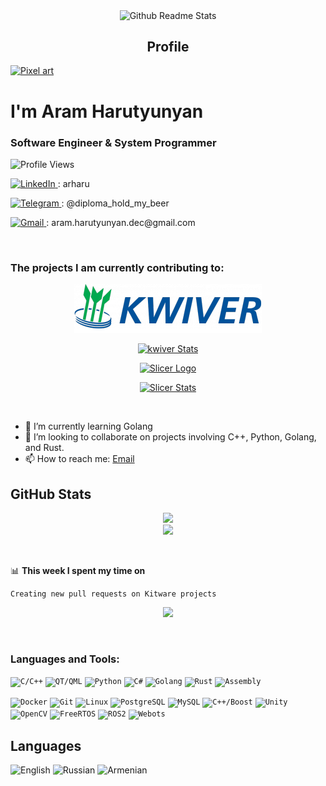 <p align="center">
 <img width="100px" src="https://res.cloudinary.com/anuraghazra/image/upload/v1594908242/logo_ccswme.svg" align="center" alt="Github Readme Stats" />
 <h2 align="center">Profile</h2>
</p>


<!-- gif -->
<a href="https://www.youtube.com/watch?v=iicfmXFALM8">
    <img src="https://images-wixmp-ed30a86b8c4ca887773594c2.wixmp.com/f/c83c004e-1370-4756-88e5-4071de797088/de3zz9z-ffa11131-1b4b-4e9f-8d01-aaddb1a14243.gif?token=eyJ0eXAiOiJKV1QiLCJhbGciOiJIUzI1NiJ9.eyJzdWIiOiJ1cm46YXBwOjdlMGQxODg5ODIyNjQzNzNhNWYwZDQxNWVhMGQyNmUwIiwiaXNzIjoidXJuOmFwcDo3ZTBkMTg4OTgyMjY0MzczYTVmMGQ0MTVlYTBkMjZlMCIsIm9iaiI6W1t7InBhdGgiOiJcL2ZcL2M4M2MwMDRlLTEzNzAtNDc1Ni04OGU1LTQwNzFkZTc5NzA4OFwvZGUzeno5ei1mZmExMTEzMS0xYjRiLTRlOWYtOGQwMS1hYWRkYjFhMTQyNDMuZ2lmIn1dXSwiYXVkIjpbInVybjpzZXJ2aWNlOmZpbGUuZG93bmxvYWQiXX0.TFvXCZq_3q1zO1y7DXq6_-nuhYLG9laBYpzQka1offE" width="1000" alt="Pixel art">
</a>

# I'm Aram Harutyunyan
### Software Engineer & System Programmer

![Profile Views](https://komarev.com/ghpvc/?username=aramSofthenge&color=640eab)


<!-- How to contact me -->
<p>
  <a href="https://www.linkedin.com/in/arharu">
    <img height="30" src="https://upload.wikimedia.org/wikipedia/commons/thumb/8/81/LinkedIn_icon.svg/72px-LinkedIn_icon.svg.png?20210220164014" alt="LinkedIn" />
  </a> : arharu
</p>
<p>
  <a href="https://t.me/diploma_hold_my_beer">
    <img height="30" src="https://upload.wikimedia.org/wikipedia/commons/thumb/8/82/Telegram_logo.svg/512px-Telegram_logo.svg.png?20220101141644" alt="Telegram" />
  </a> : @diploma_hold_my_beer
</p>
<p>
  <a href="mailto:aram.harutyunan.dec@gmail.com">
    <img height="20" src="https://mailmeteor.com/logos/assets/PNG/Gmail_Logo_512px.png" alt="Gmail" />
  </a> : aram.harutyunyan.dec@gmail.com
</p>


<!-- My projects -->
<br />

<div><h3>The projects I am currently contributing to: </h3></div>

<p align="center">
  <a href="https://github.com/Kitware/kwiver">
    <img src="https://github.com/Kitware/kwiver/raw/master/doc/kwiver_Logo-300x78.png" alt="kwiver Logo" width="300" height="78" />
  </a>
</p>
<p align="center">
  <a href="https://github.com/Kitware/kwiver">
    <img src="https://github-readme-stats.vercel.app/api/pin/?username=Kitware&repo=kwiver&theme=outrun" alt="kwiver Stats" />
  </a>
</p>

<p align="center">
  <a href="https://github.com/Slicer/Slicer">
    <img src="https://avatars.githubusercontent.com/u/324362?s=200&v=4" alt="Slicer Logo" width="100" height="100" />
  </a>
</p>
<p align="center">
  <a href="https://github.com/Slicer/Slicer">
    <img src="https://github-readme-stats.vercel.app/api/pin/?username=Slicer&repo=Slicer&theme=outrun" alt="Slicer Stats" />
  </a>
</p>


<br />

<!-- Brief info about me -->

- 🌱 I’m currently learning Golang
- 👯 I’m looking to collaborate on projects involving C++, Python, Golang, and Rust.
- 📫 How to reach me: [Email](mailto:aram.harutyunyan.dec@gmail.com)

## GitHub Stats
<p align="center">
  <img src="https://github-readme-stats.vercel.app/api?username=aramSofthenge&show_icons=true&theme=outrun&include_all_commits=true&show_owner=true&border_color=531785" />
  <br>
  <img src="https://github-readme-stats.vercel.app/api/top-langs/?username=aramSofthenge&theme=outrun&layout=compact&border_color=531785&exclude_repo=Coursework1" />
</p>

<br>

📊 **This week I spent my time on**
<!-- START SECTION -->
```text
Creating new pull requests on Kitware projects
```
<!-- END SECTION -->

<p align="center">
  <img src="https://github-readme-activity-graph.vercel.app/graph?username=aramSofthenge&theme=outrun" />
</p>


<br>

<!-- Programing languages and tools -->
### Languages and Tools:
<!-- Languages -->
<p>
<code><img height="40" src="https://raw.githubusercontent.com/isocpp/logos/master/cpp_logo.png" alt="C/C++"></code>
<code><img height="40" src="https://www.qt.io/hs-fs/hubfs/Qt-logo-neon_900px.png?width=300&height=214&name=Qt-logo-neon_900px.png" alt="QT/QML"></code>
<code><img height="40" src="https://s3.dualstack.us-east-2.amazonaws.com/pythondotorg-assets/media/community/logos/python-logo-only.png" alt="Python"></code>
<code><img height="40" src="https://upload.wikimedia.org/wikipedia/commons/thumb/b/bd/Logo_C_sharp.svg/256px-Logo_C_sharp.svg.png?20221121173824" alt="C#"></code>
<code><img height="50" src="https://go.dev/blog/go-brand/Go-Logo/PNG/Go-Logo_Aqua.png" alt="Golang"></code>
<code><img height="40" src="https://upload.wikimedia.org/wikipedia/commons/thumb/0/0f/Original_Ferris.svg/512px-Original_Ferris.svg.png" alt="Rust"></code>
<code><img height="30" src="https://upload.wikimedia.org/wikipedia/commons/2/28/ASM_International_logo.svg" alt="Assembly"></code>
</p>

<!-- Tools -->
<p>
<code><img height="50" src="https://cdn.worldvectorlogo.com/logos/docker-4.svg" alt="Docker"></code>
<code><img height="40" src="https://upload.wikimedia.org/wikipedia/commons/thumb/3/3f/Git_icon.svg/97px-Git_icon.svg.png?20220905010122" alt="Git"></code>
<code><img height="40" src="https://upload.wikimedia.org/wikipedia/commons/thumb/3/35/Tux.svg/265px-Tux.svg.png" alt="Linux"></code>
<code><img height="40" src="https://upload.wikimedia.org/wikipedia/commons/thumb/2/29/Postgresql_elephant.svg/540px-Postgresql_elephant.svg.png" alt="PostgreSQL"></code>
<code><img height="40" src="https://www.vectorlogo.zone/logos/mysql/mysql-ar21.svg" alt="MySQL"></code>
<code><img height="40" src="https://upload.wikimedia.org/wikipedia/commons/c/cd/Boost.png" alt="C++/Boost"></code>
<code><img height="50" src="https://www.svgrepo.com/show/331626/unity.svg" alt="Unity"></code>
<code><img height="40" src="https://upload.wikimedia.org/wikipedia/commons/thumb/3/32/OpenCV_Logo_with_text_svg_version.svg/487px-OpenCV_Logo_with_text_svg_version.svg.png" alt="OpenCV"></code>
<code><img height="30" src="https://upload.wikimedia.org/wikipedia/commons/thumb/3/3e/FreeRTOS_logo_2005.svg/238px-FreeRTOS_logo_2005.svg.png?20170827135614" alt="FreeRTOS"></code>
<code><img height="50" src="https://www.theconstructsim.com/wp-content/uploads/2022/07/ROS-inside-white.png" alt="ROS2"></code>
<code><img height="40" src="https://cyberbotics.com/assets/images/webots.png" alt="Webots"></code>
</p>

<!-- Actual languages -->

## Languages
![English](https://img.shields.io/badge/English-Proficient-blue)
![Russian](https://img.shields.io/badge/Russian-Native-brightgreen)
![Armenian](https://img.shields.io/badge/Armenian-Native-brightgreen)
